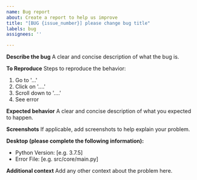 ```yaml
---
name: Bug report
about: Create a report to help us improve
title: "[BUG {issue_number}] please change bug title"
labels: bug
assignees: ''

---
```


**Describe the bug**
A clear and concise description of what the bug is.

**To Reproduce**
Steps to reproduce the behavior:
1. Go to '...'
2. Click on '....'
3. Scroll down to '....'
4. See error

**Expected behavior**
A clear and concise description of what you expected to happen.

**Screenshots**
If applicable, add screenshots to help explain your problem.

**Desktop (please complete the following information):**
 - Python Version: [e.g. 3.7.5]
 - Error File: [e.g. src/core/main.py]

**Additional context**
Add any other context about the problem here.
